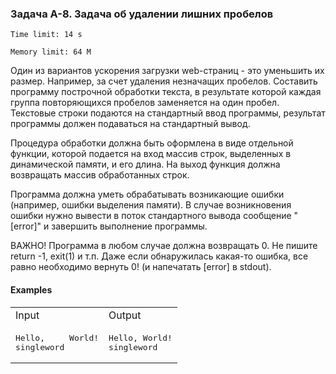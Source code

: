 ### Задача A-8. Задача об удалении лишних пробелов

```
Time limit: 14 s

Memory limit: 64 M
```

Один из вариантов ускорения загрузки web-страниц - это уменьшить их размер. Например, за счет удаления незначащих пробелов.
Составить программу построчной обработки текста, в результате которой каждая группа повторяющихся пробелов заменяется на один пробел.<br>
Текстовые строки подаются на стандартный ввод программы, результат программы должен подаваться на стандартный вывод.

Процедура обработки должна быть оформлена в виде отдельной функции, которой подается на вход
массив строк, выделенных в динамической памяти, и его длина.
На выход функция должна возвращать массив обработанных строк.

Программа должна уметь обрабатывать возникающие ошибки (например, ошибки выделения памяти).
В случае возникновения ошибки нужно вывести в поток стандартного вывода сообщение "[error]" и завершить выполнение программы.

ВАЖНО! Программа в любом случае должна возвращать 0. Не пишите return -1, exit(1) и т.п.
Даже если обнаружилась какая-то ошибка, все равно необходимо вернуть 0! (и напечатать [error] в stdout).

#### Examples

<table>
    <tbody>
        <tr>
            <td>Input</td>
            <td>Output</td>
        </tr>
        <tr>
            <td><pre>Hello,     World!
singleword</pre></td>
            <td><pre>Hello, World!
singleword</pre></td>
        </tr>
    </tbody>
</table>